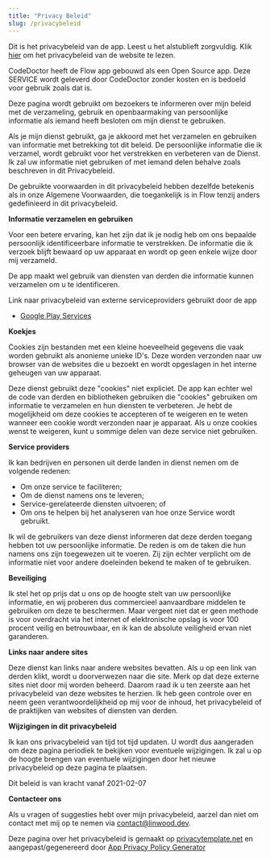 ```yaml
---
title: "Privacy Beleid"
slug: /privacybeleid
---
```


Dit is het privacybeleid van de app. Leest u het alstublieft zorgvuldig. Klik [hier](https://go.linwood.dev/privacypolicy) om het privacybeleid van de website te lezen.

CodeDoctor heeft de Flow app gebouwd als een Open Source app. Deze SERVICE wordt geleverd door CodeDoctor zonder kosten en is bedoeld voor gebruik zoals dat is.

Deze pagina wordt gebruikt om bezoekers te informeren over mijn beleid met de verzameling, gebruik en openbaarmaking van persoonlijke informatie als iemand heeft besloten om mijn dienst te gebruiken.

Als je mijn dienst gebruikt, ga je akkoord met het verzamelen en gebruiken van informatie met betrekking tot dit beleid. De persoonlijke informatie die ik verzamel, wordt gebruikt voor het verstrekken en verbeteren van de Dienst. Ik zal uw informatie niet gebruiken of met iemand delen behalve zoals beschreven in dit Privacybeleid.

De gebruikte voorwaarden in dit privacybeleid hebben dezelfde betekenis als in onze Algemene Voorwaarden, die toegankelijk is in Flow tenzij anders gedefinieerd in dit privacybeleid.

**Informatie verzamelen en gebruiken**

Voor een betere ervaring, kan het zijn dat ik je nodig heb om ons bepaalde persoonlijk identificeerbare informatie te verstrekken. De informatie die ik verzoek blijft bewaard op uw apparaat en wordt op geen enkele wijze door mij verzameld.

De app maakt wel gebruik van diensten van derden die informatie kunnen verzamelen om u te identificeren.

Link naar privacybeleid van externe serviceproviders gebruikt door de app

* [Google Play Services](https://www.google.com/policies/privacy/)

**Koekjes**

Cookies zijn bestanden met een kleine hoeveelheid gegevens die vaak worden gebruikt als anonieme unieke ID's. Deze worden verzonden naar uw browser van de websites die u bezoekt en wordt opgeslagen in het interne geheugen van uw apparaat.

Deze dienst gebruikt deze "cookies" niet expliciet. De app kan echter wel de code van derden en bibliotheken gebruiken die "cookies" gebruiken om informatie te verzamelen en hun diensten te verbeteren. Je hebt de mogelijkheid om deze cookies te accepteren of te weigeren en te weten wanneer een cookie wordt verzonden naar je apparaat. Als u onze cookies wenst te weigeren, kunt u sommige delen van deze service niet gebruiken.

**Service providers**

Ik kan bedrijven en personen uit derde landen in dienst nemen om de volgende redenen:

* Om onze service te faciliteren;
* Om de dienst namens ons te leveren;
* Service-gerelateerde diensten uitvoeren; of
* Om ons te helpen bij het analyseren van hoe onze Service wordt gebruikt.

Ik wil de gebruikers van deze dienst informeren dat deze derden toegang hebben tot uw persoonlijke informatie. De reden is om de taken die hun namens ons zijn toegewezen uit te voeren. Zij zijn echter verplicht om de informatie niet voor andere doeleinden bekend te maken of te gebruiken.

**Beveiliging**

Ik stel het op prijs dat u ons op de hoogte stelt van uw persoonlijke informatie, en wij proberen dus commercieel aanvaardbare middelen te gebruiken om deze te beschermen. Maar vergeet niet dat er geen methode is voor overdracht via het internet of elektronische opslag is voor 100 procent veilig en betrouwbaar, en ik kan de absolute veiligheid ervan niet garanderen.

**Links naar andere sites**

Deze dienst kan links naar andere websites bevatten. Als u op een link van derden klikt, wordt u doorverwezen naar die site. Merk op dat deze externe sites niet door mij worden beheerd. Daarom raad ik u ten zeerste aan het privacybeleid van deze websites te herzien. Ik heb geen controle over en neem geen verantwoordelijkheid op mij voor de inhoud, het privacybeleid of de praktijken van websites of diensten van derden.

**Wijzigingen in dit privacybeleid**

Ik kan ons privacybeleid van tijd tot tijd updaten. U wordt dus aangeraden om deze pagina periodiek te bekijken voor eventuele wijzigingen. Ik zal u op de hoogte brengen van eventuele wijzigingen door het nieuwe privacybeleid op deze pagina te plaatsen.

Dit beleid is van kracht vanaf 2021-02-07

**Contacteer ons**

Als u vragen of suggesties hebt over mijn privacybeleid, aarzel dan niet om contact met mij op te nemen via contact@linwood.dev.

Deze pagina over het privacybeleid is gemaakt op [privacytemplate.net](https://privacypolicytemplate.net) en aangepast/gegenereerd door [App Privacy Policy Generator](https://app-privacy-policy-generator.nisrulz.com/)
